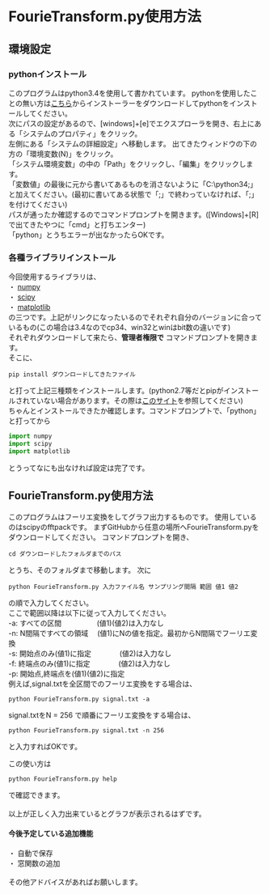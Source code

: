 # FourieTransform.py使用方法

## 環境設定
### pythonインストール
このプログラムはpython3.4を使用して書かれています。
pythonを使用したことの無い方は[こちら](https://www.python.org/downloads/release/python-343/ "Title")からインストーラーをダウンロードしてpythonをインストールしてください。<br>
次にパスの設定があるので、[windows]+[e]でエクスプローラを開き、右上にある「システムのプロパティ」をクリック。<br>
左側にある「システムの詳細設定」へ移動します。
出てきたウィンドウの下の方の「環境変数(N)」をクリック。<br>
「システム環境変数」の中の「Path」をクリックし、「編集」をクリックします。<br>
「変数値」の最後に元から書いてあるものを消さないように「C:\python34;」と加えてください。(最初に書いてある状態で「;」で終わっていなければ、「;」を付けてください)<br>
パスが通ったか確認するのでコマンドプロンプトを開きます。([Windows]+[R]で出てきたやつに「cmd」と打ちエンター)<br>
「python」とうちエラーが出なかったらOKです。
### 各種ライブラリインストール
今回使用するライブラリは、<br>
・ [numpy](http://www.lfd.uci.edu/~gohlke/pythonlibs/#numpy)<br>
・ [scipy](http://www.lfd.uci.edu/~gohlke/pythonlibs/#scipy)<br>
・ [matplotlib](http://www.lfd.uci.edu/~gohlke/pythonlibs/#matplotlib)<br>
の三つです。上記がリンクになったいるのでそれぞれ自分のバージョンに合っているもの(この場合は3.4なのでcp34、win32とwinはbit数の違いです)<br>
それぞれダウンロードして来たら、**管理者権限で**
コマンドプロンプトを開きます。<br>
そこに、
```
pip install ダウンロードしてきたファイル
```
と打って上記三種類をインストールします。(python2.7等だとpipがインストールされていない場合があります。その際は[このサイト](http://www.aoki.ecei.tohoku.ac.jp/~ito/python_windows.html)を参照してください)<br>
ちゃんとインストールできたか確認します。コマンドプロンプトで、「python」と打ってから
```python
import numpy
import scipy
import matplotlib
```
とうってなにも出なければ設定は完了です。

## FourieTransform.py使用方法
このプログラムはフーリエ変換をしてグラフ出力するものです。
使用しているのはscipyのfftpackです。
まずGitHubから任意の場所へFourieTransform.pyをダウンロードしてください。
コマンドプロンプトを開き、
```
cd ダウンロードしたフォルダまでのパス
```
とうち、そのフォルダまで移動します。
次に
```
python FourieTransform.py 入力ファイル名 サンプリング間隔 範囲 値1 値2
```
の順で入力してください。<br>
ここで範囲以降は以下に従って入力してください。<br>
-a: すべての区間　　　　　(値1)(値2)は入力なし<br>
-n: N間隔ですべての領域　 (値1)にNの値を指定。最初からN間隔でフーリエ変換<br>
-s: 開始点のみ(値1)に指定　　　　(値2)は入力なし<br>
-f: 終端点のみ(値1)に指定　　　　(値2)は入力なし<br>
-p: 開始点,終端点を(値1)(値2)に指定<br>
例えば,signal.txtを全区間でのフーリエ変換をする場合は、
```
python FourieTransform.py signal.txt -a
```
signal.txtをN = 256 で順番にフーリエ変換をする場合は、
```
python FourieTransform.py signal.txt -n 256
```
と入力すればOKです。

この使い方は
```
python FourieTransform.py help
```
で確認できます。<br><br>
以上が正しく入力出来ているとグラフが表示されるはずです。

#### 今後予定している追加機能
・ 自動で保存<br>
・ 窓関数の追加<br><br>
その他アドバイスがあればお願いします。

